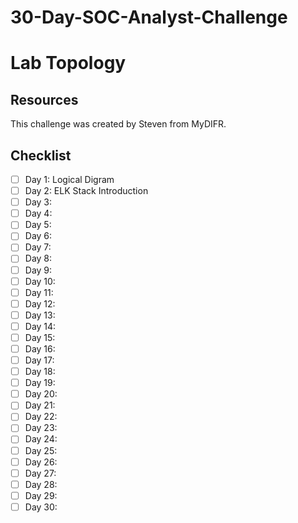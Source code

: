 # 30-Day-SOC-Analyst-Challenge
 
# Lab Topology

## Resources
This challenge was created by Steven from MyDIFR. 

## Checklist
- [ ] Day 1: Logical Digram
- [ ] Day 2: ELK Stack Introduction
- [ ] Day 3:
- [ ] Day 4: 
- [ ] Day 5:
- [ ] Day 6: 
- [ ] Day 7: 
- [ ] Day 8:
- [ ] Day 9:
- [ ] Day 10:
- [ ] Day 11:
- [ ] Day 12:
- [ ] Day 13:
- [ ] Day 14:
- [ ] Day 15:
- [ ] Day 16:
- [ ] Day 17:
- [ ] Day 18:
- [ ] Day 19:
- [ ] Day 20:
- [ ] Day 21:
- [ ] Day 22:
- [ ] Day 23:
- [ ] Day 24:
- [ ] Day 25:
- [ ] Day 26:
- [ ] Day 27:
- [ ] Day 28:
- [ ] Day 29:
- [ ] Day 30: 